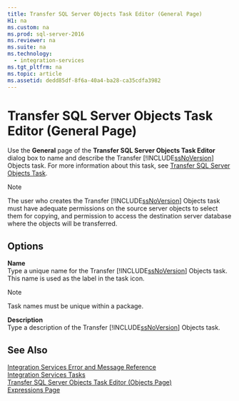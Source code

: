 ```yaml
---
title: Transfer SQL Server Objects Task Editor (General Page)
H1: na
ms.custom: na
ms.prod: sql-server-2016
ms.reviewer: na
ms.suite: na
ms.technology: 
  - integration-services
ms.tgt_pltfrm: na
ms.topic: article
ms.assetid: dedd85df-8f6a-40a4-ba28-ca35cdfa3982
---
```

# Transfer SQL Server Objects Task Editor (General Page)
  Use the **General** page of the **Transfer SQL Server Objects Task Editor** dialog box to name and describe the Transfer [!INCLUDE[ssNoVersion](../../Topics/TopicNameContainA/includes/ssNoVersion_md.md)] Objects task. For more information about this task, see [Transfer SQL Server Objects Task](../../Topics/TopicNameNotContainA/Transfer-SQL-Server-Objects-Task.md).  
  
> [!NOTE]  
>  The user who creates the Transfer [!INCLUDE[ssNoVersion](../../Topics/TopicNameContainA/includes/ssNoVersion_md.md)] Objects task must have adequate permissions on the source server objects to select them for copying, and permission to access the destination server database where the objects will be transferred.  
  
## Options  
 **Name**  
 Type a unique name for the Transfer [!INCLUDE[ssNoVersion](../../Topics/TopicNameContainA/includes/ssNoVersion_md.md)] Objects task. This name is used as the label in the task icon.  
  
> [!NOTE]  
>  Task names must be unique within a package.  
  
 **Description**  
 Type a description of the Transfer [!INCLUDE[ssNoVersion](../../Topics/TopicNameContainA/includes/ssNoVersion_md.md)] Objects task.  
  
## See Also  
 [Integration Services Error and Message Reference](../../Topics/TopicNameNotContainA/Integration-Services-Error-and-Message-Reference.md)   
 [Integration Services Tasks](../../Topics/TopicNameNotContainA/Integration-Services-Tasks.md)   
 [Transfer SQL Server Objects Task Editor &#40;Objects Page&#41;](../../Topics/TopicNameNotContainA/Transfer-SQL-Server-Objects-Task-Editor--Objects-Page-.md)   
 [Expressions Page](../../Topics/TopicNameNotContainA/Expressions-Page.md)  
  
  